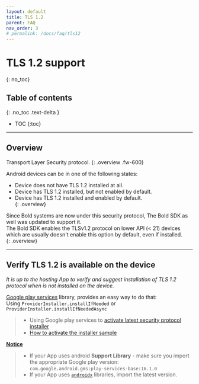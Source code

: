 ```yaml
---
layout: default
title: TLS 1.2
parent: FAQ
nav_order: 3
# permalink: /docs/faq/tls12
---
```


# TLS 1.2 support
{: no_toc}

## Table of contents
{: .no_toc .text-delta }

- TOC
{:toc}

---


## Overview
Transport Layer Security protocol.
{: .overview .fw-600}

Android devices can be in one of the following states: 
- Device does not have TLS 1.2 installed at all.
- Device has TLS 1.2 installed, but not enabled by default.
- Device has TLS 1.2 installed and enabled by default.   
{: .overview}

Since Bold systems are now under this security protocol, The Bold SDK as well was updated to support it.   
The Bold SDK enables the TLSv1.2 protocol on lower API (< 21) devices which are usually doesn't enable this option by default, even if installed.   
{: .overview}

---

## Verify TLS 1.2 is available on the device
_It is up to the hosting App to verify and suggest installation of TLS 1.2 protocol when is not installed on the device._

<u>Google play services</u> library, provides an easy way to do that:   
Using `ProviderInstaller.installIfNeeded` or `ProviderInstaller.installIfNeededAsync`   
> - Using Google play services to [activate latest security protocol installer](https://developer.android.com/training/articles/security-gms-provider)   
> - [How to activate the installer sample](https://github.com/bold360ai/bold360-mobile-samples-android/blob/master/SDKSamples/app/src/main/java/com/sdk/samples/MainActivity.kt)

**<u>Notice</u>**
> - If your App uses android **Support Library** - make sure you import the appropriate Google play version: `com.google.android.gms:play-services-base:16.1.0`
> - If your App uses [`androidx`](https://developer.android.com/jetpack/androidx) libraries, import the latest version.

